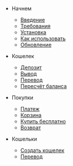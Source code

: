 - Начнем

    - [Введение](README)
    - [Требования](requirements)
    - [Установка](installation)
    - [Как использовать](basic-usage)
    - [Обновление](upgrade-guide)

- Кошелек

    - [Депозит](deposit)
    - [Вывод](withdraw)
    - [Перевод](transfer)
    - [Пересчёт баланса](refresh)

- Покупки

    - [Платеж](payment)
    - [Корзина](cart)
    - [Купить бесплатно](pay-free)
    - [Возврат](refund)

- Кошельки

    - [Создать кошелек](new-wallet)
    - [Перевод](wallet-transfer)
